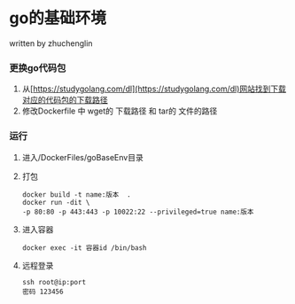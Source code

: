 # go的基础环境
written by zhuchenglin
### 更换go代码包
1. 从[https://studygolang.com/dl](https://studygolang.com/dl)网站找到下载对应的代码包的下载路径 
2. 修改Dockerfile 中 wget的 下载路径 和 tar的 文件的路径

### 运行
1. 进入/DockerFiles/goBaseEnv目录  

2. 打包
    ```shell script
    docker build -t name:版本  .
    docker run -dit \           
    -p 80:80 -p 443:443 -p 10022:22 --privileged=true name:版本
    ```

3. 进入容器
    ```shell script
    docker exec -it 容器id /bin/bash 
    ```

4. 远程登录
    ```shell script
    ssh root@ip:port 
    密码 123456
    ```